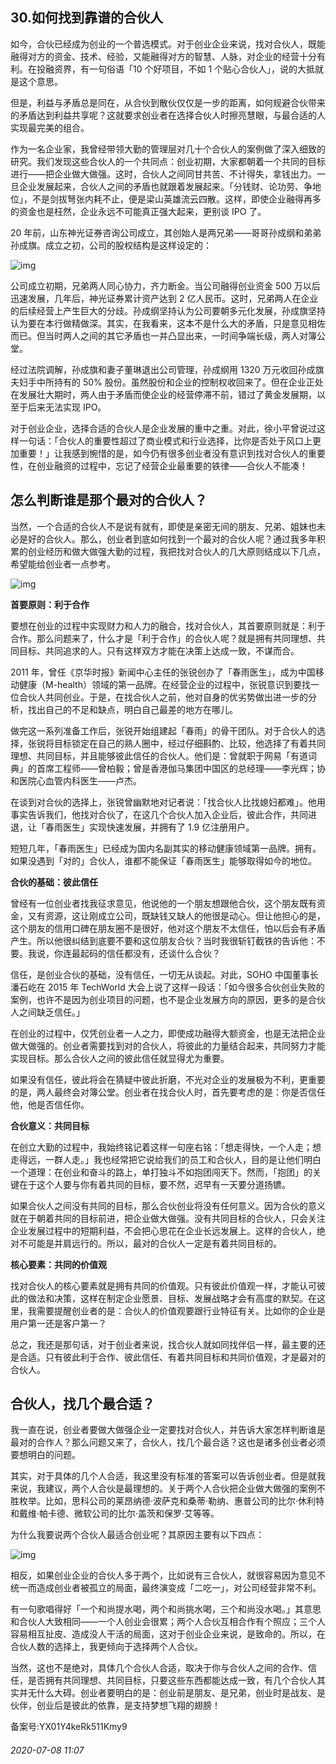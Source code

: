 ## 30.如何找到靠谱的合伙人
如今，合伙已经成为创业的一个普选模式。对于创业企业来说，找对合伙人，既能融得对方的资金、技术、经验，又能融得对方的智慧、人脉，对企业的经营十分有利。在投融资界，有一句俗语「10 个好项目，不如 1 个贴心合伙人」，说的大抵就是这个意思。


但是，利益与矛盾总是同在，从合伙到散伙仅仅是一步的距离，如何规避合伙带来的矛盾达到利益共享呢？这就要求创业者在选择合伙人时擦亮慧眼，与最合适的人实现最完美的组合。


作为一名企业家，我曾经带领大勤的管理层对几十个合伙人的案例做了深入细致的研究。我们发现这些合伙人的一个共同点：创业初期，大家都朝着一个共同的目标进行——把企业做大做强。这时，合伙人之间同甘共苦、不计得失，拿钱出力。一旦企业发展起来，合伙人之间的矛盾也就跟着发展起来。「分钱财、论功劳、争地位」，不是剑拔弩张内耗不止，便是梁山英雄流云四散。这样，即使企业融得再多的资金也是枉然，企业永远不可能真正强大起来，更别谈 IPO 了。


20 年前，山东神光证券咨询公司成立，其创始人是两兄弟——哥哥孙成纲和弟弟孙成旗。成立之初，公司的股权结构是这样设定的：


![img](https://pic1.zhimg.com/v2-d9c5b0bf9336410be4f4cf907e877ce3.webp)

公司成立初期，兄弟两人同心协力，齐力断金。当公司融得创业资金 500 万以后迅速发展，几年后，神光证券累计资产达到 2 亿人民币。这时，兄弟两人在企业的后续经营上产生巨大的分歧。孙成纲坚持认为公司要朝多元化发展，孙成旗坚持认为要在本行做精做深。其实，在我看来，这本不是什么大的矛盾，只是意见相佐而已。但当时两人之间的其它矛盾也一并凸显出来，一时间争端长级，两人对簿公堂。


经过法院调解，孙成旗和妻子董琳退出公司管理，孙成纲用 1320 万元收回孙成旗夫妇手中所持有的 50% 股份。虽然股份和企业的控制权收回来了。但在企业正处在发展壮大期时，两人由于矛盾而使企业的经营停滞不前，错过了黄金发展期，以至于后来无法实现 IPO。


对于创业企业，选择合适的合伙人是企业发展的重中之重。对此，徐小平曾说过这样一句话：「合伙人的重要性超过了商业模式和行业选择，比你是否处于风口上更加重要！」让我感到惋惜的是，如今仍有很多创业者没有意识到找对合伙人的重要性，在创业融资的过程中，忘记了经营企业最重要的铁律——合伙人不能凑！


**怎么判断谁是那个最对的合伙人？**
-------------------


当然，一个合适的合伙人不是说有就有，即使是亲密无间的朋友、兄弟、姐妹也未必是好的合伙人。那么，创业者到底如何找到一个最对的合伙人呢？通过我多年积累的创业经历和做大做强大勤的过程，我把找对合伙人的几大原则结成以下几点，希望能给创业者一点参考。


![img](https://pic4.zhimg.com/v2-6aa08b1391e7b63d02ac496f4096dc9b.webp)

**首要原则：利于合作**


要想在创业的过程中实现财力和人力的融合，找对合伙人，其首要原则就是：利于合作。那么问题来了，什么才是「利于合作」的合伙人呢？就是拥有共同理想、共同目标、共同追求的人。只有这样双方才能在决策上达成一致，不谋而合。


2011 年，曾任《京华时报》新闻中心主任的张锐创办了「春雨医生」，成为中国移动健康（M-health）领域的第一品牌。在经营企业的过程中，张锐意识到要找一位合伙人共同创业。于是，在找合伙人之前，他对自身的优劣势做出进一步的分析，找出自己的不足和缺点，明白自己最差的地方在哪儿。


做完这一系列准备工作后，张锐开始组建起「春雨」的骨干团队。对于合伙人的选择，张锐将目标锁定在自己的熟人圈中，经过仔细斟酌、比较，他选择了有着共同理想、共同目标，并且能够彼此信任的合伙人。他们是：曾就职于网易「有道词典」的首席工程师——曾柏毅；曾是香港伽马集团中国区的总经理——李光辉；协和医院心血管内科医生——卢杰。


在谈到对合伙的选择上，张锐曾幽默地对记者说：「找合伙人比找媳妇都难」。他用事实告诉我们，他找对合伙了，在这几个合伙人加入企业后，彼此合作，共同进退，让「春雨医生」实现快速发展，并拥有了 1.9 亿注册用户。


短短几年，「春雨医生」已经成为国内名副其实的移动健康领域第一品牌。拥有。如果没遇到「对的」合伙人，谁都不能保证「春雨医生」能够取得如今的地位。


**合伙的基础：彼此信任**


曾经有一位创业者找我征求意见，他说他的一个朋友想跟他合伙，这个朋友既有资金，又有资源，这让刚成立公司，既缺钱又缺人的他很是动心。但让他担心的是，这个朋友的信用口碑在朋友圈不是很好，他对这个朋友不太信任，怕以后会有矛盾产生。所以他很纠结到底要不要和这位朋友合伙？当时我很斩钉截铁的告诉他：不要。我说，你连最起码的信任都没有，还谈什么合伙？


信任，是创业合伙的基础，没有信任，一切无从谈起。对此，SOHO 中国董事长潘石屹在 2015 年 TechWorld 大会上说了这样一段话：「如今很多合伙创业失败的案例，也许不是因为创业项目的问题，也不是企业发展方向的原因，更多的是合伙人之间缺乏信任。」


在创业的过程中，仅凭创业者一人之力，即使成功融得大额资金，也是无法把企业做大做强的。创业者需要找到对的合伙人，将彼此的力量结合起来，共同努力才能实现目标。那么合伙人之间的彼此信任就显得尤为重要。


如果没有信任，彼此将会在猜疑中彼此折磨，不光对企业的发展极为不利，更重要的是，两人最终会对簿公堂。创业者在找合伙人时，首先要考虑的是：你是否信任他，他是否信任你。


**合伙意义：共同目标**


在创立大勤的过程中，我始终铭记着这样一句座右铭：「想走得快，一个人走；想走得远，一群人走。」我也经常把它说给我们的员工和合伙人，目的是让他们明白一个道理：在创业和奋斗的路上，单打独斗不如抱团闯天下。然而，「抱团」的关键在于这个人要与你有着共同的目标，要不然，迟早有一天要分道扬镳。


如果合伙人之间没有共同的目标，那么合伙创业将没有任何意义。因为合伙的意义就在于朝着共同的目标前进，把企业做大做强。没有共同目标的合伙人，只会关注企业发展过程中的短期利益，不会把心思花在企业长远发展上。这样的合伙人，绝对不可能是并肩远行的。所以，最对的合伙人一定是有着共同目标的。


**核心要素：共同的价值观**


找对合伙人的核心要素就是拥有共同的价值观。只有彼此价值观一样，才能认可彼此的做法和决策，这样在制定企业愿景、目标、发展战略才会有高度的默契。在这里，我需要提醒创业者的是：合伙人的价值观要跟行业特征有关。比如你的企业是用户第一还是客户第一？


总之，我还是那句话，对于创业者来说，找合伙人就如同找伴侣一样，最主要的还是合适。只有彼此利于合作、彼此信任、有着共同目标和共同价值观，才是最对的合伙人。


**合伙人，找几个最合适？**
---------------


我一直在说，创业者要做大做强企业一定要找对合伙人，并告诉大家怎样判断谁是最对的合作人？那么问题又来了，合伙人，找几个最合适？这也是诸多创业者必须要想明白的问题。


其实，对于具体的几个人合适，我这里没有标准的答案可以告诉创业者。但是就我来说，我建议，两个人合伙是最理想的。关于两个人合伙把企业做大做强的案例不胜枚举。比如，思科公司的莱昂纳德·波萨克和桑蒂·勒纳、惠普公司的比尔·休利特和戴维·帕卡德、微软公司的比尔·盖茨和保罗·艾等等。


为什么我要说两个合伙人最适合创业呢？其原因主要有以下四点：


![img](https://pic1.zhimg.com/v2-76aa65f29bd374d3b2aff3f1ab2f2b08.webp)

相反，如果创业企业的合伙人多于两个，比如说有三合伙人，就很容易因为意见不统一而造成创业者被孤立的局面，最终演变成「二吃一」，对公司经营非常不利。


有一句歌唱得好「一个和尚提水喝，两个和尚挑水喝，三个和尚没水喝。」其意思和合伙人大致相同——一个人创业会很累；两个人合伙互相合作有个照应；三个人容易相互扯皮、造成没人干活的局面，这对于创业企业来说，是致命的。所以，在合伙人数的选择上，我更倾向于选择两个人合伙。


当然，这也不是绝对，具体几个合伙人合适，取决于你与合伙人之间的合作、信任，是否拥有共同理想、共同目标，只要这些东西都能达成一致，有几个合伙人其实并无什么大碍。创业者要明白的是：创业前是朋友、是兄弟，创业时是战友、是伙伴，创业后是彼此的依靠，是支持梦想飞翔的翅膀！


备案号:YX01Y4keRk511Kmy9


###### 2020-07-08 11:07
